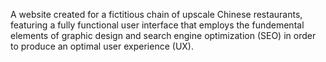 A website created for a fictitious chain of upscale Chinese restaurants, featuring a fully functional user interface that employs the fundemental elements of graphic design and search engine optimization (SEO) in order to produce an optimal user experience (UX).   
